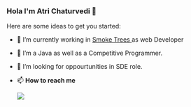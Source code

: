 ### Hola I'm Atri Chaturvedi 👋


Here are some ideas to get you started:

- 🔭 I’m currently working in <a href="https://github.com/smoke-trees"> Smoke Trees </a> as web Developer
- 🌱 I’m a Java as well as a Competitive Programmer.
- 🤔 I’m looking for oppourtunities in SDE role.

- 📫 <b>How to reach me</b>
      <div><a href="https://www.linkedin.com/in/atri-chaturvedi/" rel="nofollow"><img src="https://camo.githubusercontent.com/fda2e899d4685d6ea47aa1da5bd5afd730579291/687474703a2f2f696d672e736869656c64732e696f2f7374617469632f76313f6c6f676f3d6c696e6b6564696e266c6162656c3d266d6573736167653d617472693231303726636f6c6f723d626c61636b267374796c653d666c61742d737175617265" data-canonical-src="http://img.shields.io/static/v1?logo=linkedin&amp;label=&amp;message=Atri%20Chaturvedi&amp;color=black&amp;style=flat-square" style="max-width:100%;"></a></div>
